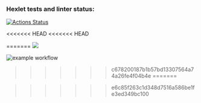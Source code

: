 ### Hexlet tests and linter status:
[![Actions Status](https://github.com/SemyonSt/frontend-project-lvl1/workflows/hexlet-check/badge.svg)](https://github.com/SemyonSt/frontend-project-lvl1/actions)

<<<<<<< HEAD
<<<<<<< HEAD

=======
<a href="https://codeclimate.com/github/codeclimate/codeclimate/maintainability"><img src="https://api.codeclimate.com/v1/badges/a99a88d28ad37a79dbf6/maintainability" /></a>

![example workflow](https://github.com/github/docs/actions/workflows/main.yml/badge.svg)
>>>>>>> c678200187b1b57bd13307564a74a26fe4f04b4e
=======

>>>>>>> e6c85f263c1d348d7516a586be1fe3ed349bc100
